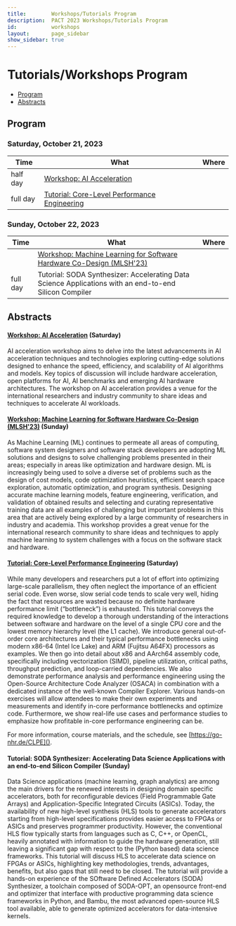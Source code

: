 ```yaml
---
title:        Workshops/Tutorials Program
description:  PACT 2023 Workshops/Tutorials Program
id:           workshops
layout:       page_sidebar
show_sidebar: true
---
```


# Tutorials/Workshops Program

* [Program](#program)
* [Abstracts](#abstracts)

## Program

### Saturday, October 21, 2023

<table class="table table-striped">
	<thead>
		<th>
			Time
		</th>
		<th>
			What
		</th>
		<th>
			Where
		</th>
	</thead>
	<tr>
		<td>
			half day
		</td>
		<td>
			<a href="/images/PACT2023_AI_Workshop_Agenda.pdf">
				Workshop: AI Acceleration
			</a>
		</td>
		<td>
		</td>
	</tr>
	<tr>
		<td>
			full day
		</td>
		<td>
			<a href="https://go-nhr.de/CLPE">
				Tutorial: Core-Level Performance Engineering
			</a>
		</td>
		<td>
		</td>
	</tr>
</table>

### Sunday, October 22, 2023

<table class="table table-striped">
	<thead>
		<th>
			Time
		</th>
		<th>
			What
		</th>
		<th>
			Where
		</th>
	</thead>
	<tr>
		<td>
		</td>
		<td>
			<a href="https://groups.csail.mit.edu/commit/mlsh/">
				Workshop: Machine Learning for Software Hardware Co-Design (MLSH'23)
			</a>
		</td>
		<td>
		</td>
	</tr>
	<tr>
		<td>
			full day
		</td>
		<td>
			Tutorial: SODA Synthesizer: Accelerating Data Science Applications with an end-to-end Silicon Compiler
		</td>
		<td>
		</td>
	</tr>
</table>

## Abstracts

#### [Workshop: AI Acceleration](/images/PACT2023_AI_Workshop_Agenda.pdf) (Saturday)

AI acceleration workshop aims to delve into the latest advancements in AI acceleration techniques and technologies
exploring cutting-edge solutions designed to enhance the speed, efficiency, and scalability of AI algorithms and
models. Key topics of discussion will include hardware acceleration, open platforms for AI, AI benchmarks and
emerging AI hardware architectures. The workshop on AI acceleration provides a venue for the international
researchers and industry community to share ideas and techniques to accelerate AI workloads.


#### [Workshop: Machine Learning for Software Hardware Co-Design (MLSH'23)](https://groups.csail.mit.edu/commit/mlsh) (Sunday)

As Machine Learning (ML) continues to permeate all areas of computing, software system designers and software stack developers are adopting ML solutions and designs to solve challenging problems presented in their areas; especially in areas like optimization and hardware design. ML is increasingly being used to solve a diverse set of problems such as the design of cost models, code optimization heuristics, efficient search space exploration, automatic optimization, and program synthesis. Designing accurate machine learning models, feature engineering, verification, and validation of obtained results and selecting and curating representative training data are all examples of challenging but important problems in this area that are actively being explored by a large community of researchers in industry and academia. This workshop provides a great venue for the international research community to share ideas and techniques to apply machine learning to system challenges with a focus on the software stack and hardware. 


#### [Tutorial: Core-Level Performance Engineering](https://go-nhr.de/CLPE) (Saturday)

While many developers and researchers put a lot of effort into optimizing large-scale parallelism, they often neglect the importance of an efficient serial code. Even worse, slow serial code tends to scale very well, hiding the fact that resources are wasted because no definite hardware performance limit (“bottleneck”) is exhausted. This tutorial conveys the required knowledge to develop a thorough understanding of the interactions between software and hardware on the level of a single CPU core and the lowest memory hierarchy level (the L1 cache). We introduce general out-of-order core architectures and their typical performance bottlenecks using modern x86-64 (Intel Ice Lake) and ARM (Fujitsu A64FX) processors as examples. We then go into detail about x86 and AArch64 assembly code, specifically including vectorization (SIMD), pipeline utilization, critical paths, throughput prediction, and loop-carried dependencies. We also demonstrate performance analysis and performance engineering using the Open-Source Architecture Code Analyzer (OSACA) in combination with a dedicated instance of the well-known Compiler Explorer. Various hands-on exercises will allow attendees to make their own experiments and measurements and identify in-core performance bottlenecks and optimize code. Furthermore, we show real-life use cases and performance studies to emphasize how profitable in-core performance engineering can be.

For more information, course materials, and the schedule, see [https://go-nhr.de/CLPE]().


#### Tutorial: SODA Synthesizer: Accelerating Data Science Applications with an end-to-end Silicon Compiler (Sunday)

Data Science applications (machine learning, graph analytics) are among the main drivers for the renewed interests in designing domain specific accelerators, both for reconfigurable devices (Field Programmable Gate Arrays) and Application-Specific Integrated Circuits (ASICs).
Today, the availability of new high-level synthesis (HLS) tools to generate accelerators starting from high-level specifications provides easier access to FPGAs or ASICs and preserves programmer productivity. However, the conventional HLS flow typically starts from languages such as C, C++, or OpenCL, heavily annotated with information to guide the hardware generation, still leaving a significant gap with respect to the (Python based) data science frameworks.
This tutorial will discuss HLS to accelerate data science on FPGAs or ASICs, highlighting key methodologies, trends, advantages, benefits, but also gaps that still need to be closed.
The tutorial will provide a hands-on experience of the SOftware Defined Accelerators (SODA) Synthesizer, a toolchain composed of SODA-OPT, an opensource front-end and optimizer that interface with productive programming data science frameworks in Python, and Bambu, the most advanced open-source HLS tool available, able to generate optimized accelerators for data-intensive kernels.
